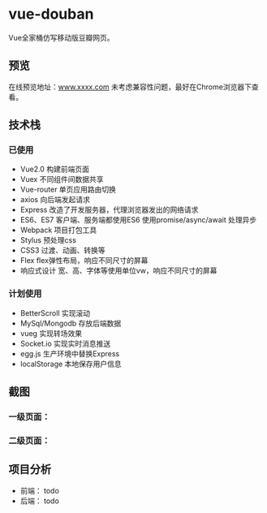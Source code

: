# vue-douban
Vue全家桶仿写移动版豆瓣网页。
## 预览
在线预览地址：www.xxxx.com 未考虑兼容性问题，最好在Chrome浏览器下查看。
## 技术栈
### 已使用
- Vue2.0 构建前端页面
- Vuex 不同组件间数据共享
- Vue-router 单页应用路由切换
- axios 向后端发起请求
- Express 改造了开发服务器，代理浏览器发出的网络请求
- ES6、ES7 客户端、服务端都使用ES6  使用promise/async/await 处理异步
- Webpack 项目打包工具
- Stylus 预处理css
- CSS3 过渡、动画、转换等
- Flex flex弹性布局，响应不同尺寸的屏幕
- 响应式设计 宽、高、字体等使用单位vw，响应不同尺寸的屏幕

### 计划使用
- BetterScroll 实现滚动
- MySql/Mongodb 存放后端数据
- vueg 实现转场效果
- Socket.io 实现实时消息推送
- egg.js 生产环境中替换Express
- localStorage 本地保存用户信息

## 截图
### 一级页面：

### 二级页面：


## 项目分析
- 前端： todo
- 后端： todo
